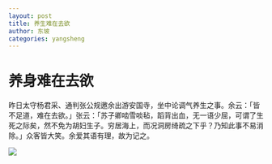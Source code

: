 ```yaml
---
layout: post
title: 养生难在去欲
author: 东坡
categories: yangsheng
---
```

# 养身难在去欲
昨日太守杨君采、通判张公规邀余出游安国寺，坐中论调气养生之事。余云：「皆不足道，难在去欲。」张云：「苏子卿啮雪啖毡，蹈背出血，无一语少屈，可谓了生死之际矣，然不免为胡妇生子。穷居海上，而况洞房绮疏之下乎？乃知此事不易消除。」众客皆大笑。余爱其语有理，故为记之。

![](http://auction.ig365.cn/sda/oldimg/eb5d/eb5dd13f404ce1a885a5d93036de8e73.jpg)
